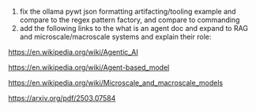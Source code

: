 1. fix the ollama pywt json formatting artifacting/tooling example and compare to the regex pattern factory, and compare to commanding
2. add the following links to the what is an agent doc and expand to RAG and microscale/macroscale systems and explain their role:

https://en.wikipedia.org/wiki/Agentic_AI

https://en.wikipedia.org/wiki/Agent-based_model

https://en.wikipedia.org/wiki/Microscale_and_macroscale_models

https://arxiv.org/pdf/2503.07584
